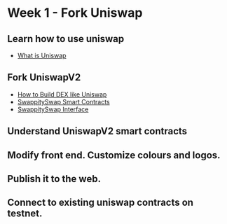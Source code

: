 # Week 1 - Fork Uniswap

## Learn how to use uniswap
- [What is Uniswap](https://www.youtube.com/watch?v=dIneNZTnFMw)

## Fork UniswapV2
- [How to Build DEX like Uniswap](https://blockchain.news/wiki/how-to-build-an-uniswap-exchange)
- [SwappitySwap Smart Contracts](https://github.com/swappityswap-dev/swappityswap-sdk)
- [SwappitySwap Interface](https://github.com/swappityswap-dev/SwappitySwap-Interface)

## Understand UniswapV2 smart contracts
## Modify front end. Customize colours and logos.
## Publish it to the web.
## Connect to existing uniswap contracts on testnet.
